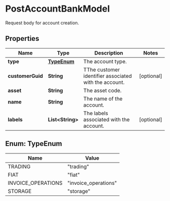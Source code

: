 

# PostAccountBankModel

Request body for account creation.

## Properties

| Name | Type | Description | Notes |
|------------ | ------------- | ------------- | -------------|
|**type** | [**TypeEnum**](#TypeEnum) | The account type. |  |
|**customerGuid** | **String** | TThe customer identifier associated with the account. |  [optional] |
|**asset** | **String** | The asset code. |  |
|**name** | **String** | The name of the account. |  |
|**labels** | **List&lt;String&gt;** | The labels associated with the account. |  [optional] |



## Enum: TypeEnum

| Name | Value |
|---- | -----|
| TRADING | &quot;trading&quot; |
| FIAT | &quot;fiat&quot; |
| INVOICE_OPERATIONS | &quot;invoice_operations&quot; |
| STORAGE | &quot;storage&quot; |



